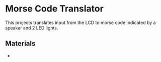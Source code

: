 # Morse Code Translator

This projects translates input from the LCD to morse code indicated by a speaker and 2 LED lights. 

## Materials
- 
